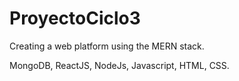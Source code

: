 # ProyectoCiclo3
Creating a web platform using the MERN stack.

MongoDB, ReactJS, NodeJs, Javascript, HTML, CSS.
